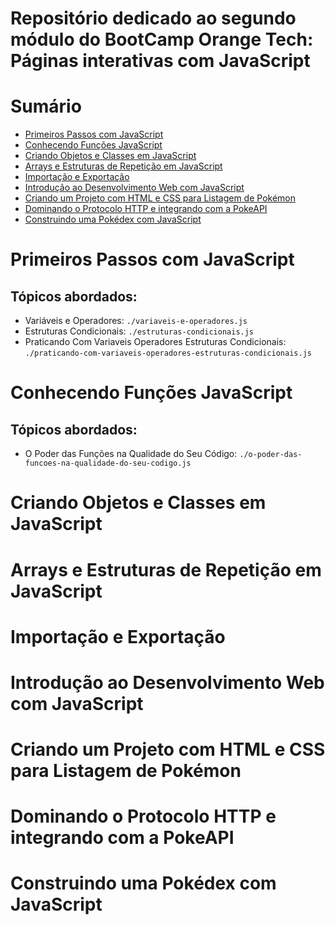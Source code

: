 # Repositório dedicado ao segundo módulo do BootCamp Orange Tech: Páginas interativas com JavaScript

# Sumário

- [Primeiros Passos com JavaScript](#primeiros-passos-com-javascript)
- [Conhecendo Funções JavaScript](#conhecendo-funções-javascript)
- [Criando Objetos e Classes em JavaScript](#criando-objetos-e-classes-em-javascript)
- [Arrays e Estruturas de Repetição em JavaScript](#arrays-e-estruturas-de-repetição-em-javascript)
- [Importação e Exportação](#importação-e-exportação)
- [Introdução ao Desenvolvimento Web com JavaScript](#introdução-ao-desenvolvimento-web-com-javascript)
- [Criando um Projeto com HTML e CSS para Listagem de Pokémon](#criando-um-projeto-com-html-e-css-para-listagem-de-pokémon)
- [Dominando o Protocolo HTTP e integrando com a PokeAPI](#dominando-o-protocolo-http-e-integrando-com-a-pokeapi)
- [Construindo uma Pokédex com JavaScript](#construindo-uma-pokédex-com-javascript)

# Primeiros Passos com JavaScript
## Tópicos abordados:
  - Variáveis e Operadores: `./variaveis-e-operadores.js`
  - Estruturas Condicionais: `./estruturas-condicionais.js`
  - Praticando Com Variaveis Operadores Estruturas Condicionais: `./praticando-com-variaveis-operadores-estruturas-condicionais.js`
# Conhecendo Funções JavaScript
## Tópicos abordados:
  - O Poder das Funções na Qualidade do Seu Código: `./o-poder-das-funcoes-na-qualidade-do-seu-codigo.js`

# Criando Objetos e Classes em JavaScript
# Arrays e Estruturas de Repetição em JavaScript
# Importação e Exportação
# Introdução ao Desenvolvimento Web com JavaScript
# Criando um Projeto com HTML e CSS para Listagem de Pokémon
# Dominando o Protocolo HTTP e integrando com a PokeAPI
# Construindo uma Pokédex com JavaScript
